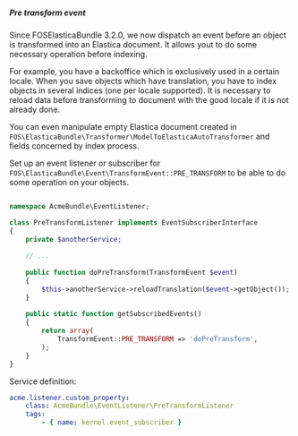 ##### Pre transform event

Since FOSElasticaBundle 3.2.0, we now dispatch an event before an object is
transformed into an Elastica document. It allows yout to do some necessary
operation before indexing.

For example, you have a backoffice which is exclusively used in a certain locale.
When you save objects which have translation, you have to index objects in
several indices (one per locale supported). It is necessary to reload data before
transforming to document with the good locale if it is not already done.

You can even manipulate empty Elastica document created in
`FOS\ElasticaBundle\Transformer\ModelToElasticaAutoTransformer` and fields
concerned by index process.

Set up an event listener or subscriber for 
`FOS\ElasticaBundle\Event\TransformEvent::PRE_TRANSFORM` to be able to do some
operation on your objects.

```php

namespace AcmeBundle\EventListener;

class PreTransformListener implements EventSubscriberInterface
{
    private $anotherService;
    
    // ...
    
    public function doPreTransform(TransformEvent $event)
    {
        $this->anotherService->reloadTranslation($event->getObject());
    }
    
    public static function getSubscribedEvents()
    {
        return array(
            TransformEvent::PRE_TRANSFORM => 'doPreTransform',
        );
    }
}
```

Service definition:
```yml
acme.listener.custom_property:
    class: AcmeBundle\EventListener\PreTransformListener
    tags:
        - { name: kernel.event_subscriber }
```
